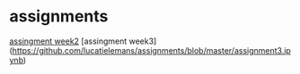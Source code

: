 # assignments
[assingment week2](https://github.com/lucatielemans/assignments/blob/master/assignment2.ipynb)
[assingment week3] (https://github.com/lucatielemans/assignments/blob/master/assignment3.ipynb)


